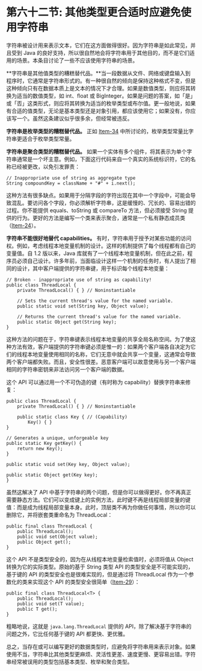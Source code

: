 # 第六十二节: 其他类型更合适时应避免使用字符串

字符串被设计用来表示文本，它们在这方面做得很好。因为字符串是如此常见，并且受到 Java 的良好支持，所以很自然地会将字符串用于其他目的，而不是它们适用的场景。本条目讨论了一些不应该使用字符串的场景。

**字符串是其他值类型的糟糕替代品。**当一段数据从文件、网络或键盘输入到程序时，它通常是字符串形式的。有一种很自然的倾向是保持这种格式不变，但是这种倾向只有在数据本质上是文本的情况下才合理。如果是数值类型，则应将其转换为适当的数值类型，如 int、float 或 BigInteger。如果是问题的答案，如「是」或「否」这类形式，则应将其转换为适当的枚举类型或布尔值。更一般地说，如果有合适的值类型，无论是基本类型还是对象引用，都应该使用它；如果没有，你应该写一个。虽然这条建议似乎很多余，但经常被违反。

**字符串是枚举类型的糟糕替代品。** 正如 [Item-34](/Chapter-6/Chapter-6-Item-34-Use-enums-instead-of-int-constants.md) 中所讨论的，枚举类型常量比字符串更适合于枚举类型常量。

**字符串是聚合类型的糟糕替代品。** 如果一个实体有多个组件，将其表示为单个字符串通常是一个坏主意。例如，下面这行代码来自一个真实的系统标识符，它的名称已经被更改，以免引发罪责：

```
// Inappropriate use of string as aggregate type
String compoundKey = className + "#" + i.next();
```

这种方法有很多缺点。如果用于分隔字段的字符出现在其中一个字段中，可能会导致混乱。要访问各个字段，你必须解析字符串，这是缓慢的、冗长的、容易出错的过程。你不能提供 equals、toString 或 compareTo 方法，但必须接受 String 提供的行为。更好的方法是编写一个类来表示聚合，通常是一个私有静态成员类（[Item-24](/Chapter-4/Chapter-4-Item-24-Favor-static-member-classes-over-nonstatic.md)）。

**字符串不能很好地替代 capabilities。** 有时，字符串用于授予对某些功能的访问权。例如，考虑线程本地变量机制的设计。这样的机制提供了每个线程都有自己的变量值。自 1.2 版以来，Java 库就有了一个线程本地变量机制，但在此之前，程序员必须自己设计。许多年前，当面临设计这样一个机制的任务时，有人提出了相同的设计，其中客户端提供的字符串键，用于标识每个线程本地变量：

```
// Broken - inappropriate use of string as capability!
public class ThreadLocal {
    private ThreadLocal() { } // Noninstantiable

    // Sets the current thread's value for the named variable.
    public static void set(String key, Object value);

    // Returns the current thread's value for the named variable.
    public static Object get(String key);
}
```

这种方法的问题在于，字符串键表示线程本地变量的共享全局名称空间。为了使这种方法有效，客户端提供的字符串键必须是惟一的：如果两个客户端各自决定为它们的线程本地变量使用相同的名称，它们无意中就会共享一个变量，这通常会导致两个客户端都失败。而且，安全性很差。恶意客户端可以故意使用与另一个客户端相同的字符串密钥来非法访问另一个客户端的数据。

这个 API 可以通过用一个不可伪造的键（有时称为 capability）替换字符串来修复：

```
public class ThreadLocal {
    private ThreadLocal() { } // Noninstantiable

    public static class Key { // (Capability)
        Key() { }
}

// Generates a unique, unforgeable key
public static Key getKey() {
    return new Key();
}

public static void set(Key key, Object value);

public static Object get(Key key);
}
```

虽然这解决了 API 中基于字符串的两个问题，但是你可以做得更好。你不再真正需要静态方法。它们可以变成键上的实例方法，此时键不再是线程局部变量的键值：而是成为线程局部变量本身。此时，顶层类不再为你做任何事情，所以你可以删除它，并将嵌套类重命名为 ThreadLocal：

```
public final class ThreadLocal {
    public ThreadLocal();
    public void set(Object value);
    public Object get();
}
```

这个 API 不是类型安全的，因为在从线程本地变量检索值时，必须将值从 Object 转换为它的实际类型。原始的基于 String 类型 API 的类型安全是不可能实现的，基于键的 API 的类型安全也是很难实现的，但是通过将 ThreadLocal 作为一个参数化的类来实现这个 API 的类型安全很简单（[Item-29](/Chapter-5/Chapter-5-Item-29-Favor-generic-types.md)）：

```
public final class ThreadLocal<T> {
    public ThreadLocal();
    public void set(T value);
    public T get();
}
```

粗略地说，这就是 `java.lang.ThreadLocal` 提供的 API，除了解决基于字符串的问题之外，它比任何基于键的 API 都更快、更优雅。

总之，当存在或可以编写更好的数据类型时，应避免将字符串用来表示对象。如果使用不当，字符串比其他类型更麻烦、灵活性更差、速度更慢、更容易出错。字符串经常被误用的类型包括基本类型、枚举和聚合类型。